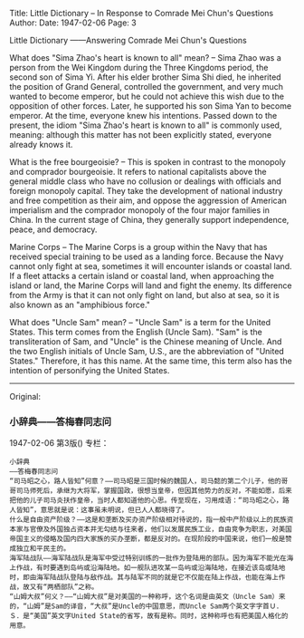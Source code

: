 Title: Little Dictionary – In Response to Comrade Mei Chun's Questions
Author:
Date: 1947-02-06
Page: 3

Little Dictionary
——Answering Comrade Mei Chun's Questions

What does "Sima Zhao's heart is known to all" mean? – Sima Zhao was a person from the Wei Kingdom during the Three Kingdoms period, the second son of Sima Yi. After his elder brother Sima Shi died, he inherited the position of Grand General, controlled the government, and very much wanted to become emperor, but he could not achieve this wish due to the opposition of other forces. Later, he supported his son Sima Yan to become emperor. At the time, everyone knew his intentions. Passed down to the present, the idiom "Sima Zhao's heart is known to all" is commonly used, meaning: although this matter has not been explicitly stated, everyone already knows it.

What is the free bourgeoisie? – This is spoken in contrast to the monopoly and comprador bourgeoisie. It refers to national capitalists above the general middle class who have no collusion or dealings with officials and foreign monopoly capital. They take the development of national industry and free competition as their aim, and oppose the aggression of American imperialism and the comprador monopoly of the four major families in China. In the current stage of China, they generally support independence, peace, and democracy.

Marine Corps – The Marine Corps is a group within the Navy that has received special training to be used as a landing force. Because the Navy cannot only fight at sea, sometimes it will encounter islands or coastal land. If a fleet attacks a certain island or coastal land, when approaching the island or land, the Marine Corps will land and fight the enemy. Its difference from the Army is that it can not only fight on land, but also at sea, so it is also known as an "amphibious force."

What does "Uncle Sam" mean? – "Uncle Sam" is a term for the United States. This term comes from the English (Uncle Sam). "Sam" is the transliteration of Sam, and "Uncle" is the Chinese meaning of Uncle. And the two English initials of Uncle Sam, U.S., are the abbreviation of "United States." Therefore, it has this name. At the same time, this term also has the intention of personifying the United States.



<hr /> 

Original: 


### 小辞典——答梅春同志问

1947-02-06
第3版()
专栏：

    小辞典
    ——答梅春同志问
    “司马昭之心，路人皆知”何意？——司马昭是三国时候的魏国人，司马懿的第二个儿子，他的哥哥司马师死后，承继为大将军，掌握国政，很想当皇帝，但因其他势力的反对，不能如愿，后来把他的儿子司马炎扶作皇帝，当时人都知道他的心思。传至现在，习用成语：“司马昭之心，路人皆知”，意思就是说：这事虽未明说，但已人人都晓得了。
    什么是自由资产阶级？——这是和垄断及买办资产阶级相对待说的，指一般中产阶级以上的民族资本家与官僚及外国独占资本并无勾结与往来者，他们以发展民族工业，自由竞争为职志，对美国帝国主义的侵略及国内四大家族的买办垄断，都是反对的。在现阶段的中国来说，他们一般是赞成独立和平民主的。
    海军陆战队——海军陆战队是海军中受过特别训练的一批作为登陆用的部队。因为海军不能光在海上作战，有时要遇到岛屿或沿海陆地。如一舰队进攻某一岛屿或沿海陆地，在接近该岛或陆地时，即由海军陆战队登陆与敌作战。其与陆军不同的就是它不仅能在陆上作战，也能在海上作战，故又有“两栖部队”之称。
    “山姆大叔”何义？——“山姆大叔”是对美国的一种称呼，这个名词是由英文（Uncle Sam）来的，“山姆”是Sam的译音，“大叔”是Uncle的中国意思，而Uncle Sam两个英文字字首Ｕ．Ｓ．是“美国”英文字United State的省写，故有是称。同时，这种称呼也有把美国人格化的用意。
